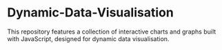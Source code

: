 # Dynamic-Data-Visualisation
This repository features a collection of interactive charts and graphs built with JavaScript, designed for dynamic data visualisation.
